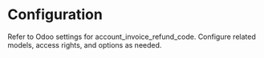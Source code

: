 # Configuration

Refer to Odoo settings for account_invoice_refund_code. Configure related models, access rights, and options as needed.
